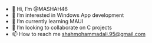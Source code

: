 - 👋 Hi, I’m @MASHAH46
- 👀 I’m interested in Windows App development
- 🌱 I’m currently learning MAUI
- 💞️ I’m looking to collaborate on C projects
- 📫 How to reach me shahmohammadali.95@gmail.com

<!---
MASHAH46/MASHAH46 is a ✨ special ✨ repository because its `README.md` (this file) appears on your GitHub profile.
You can click the Preview link to take a look at your changes.
--->
